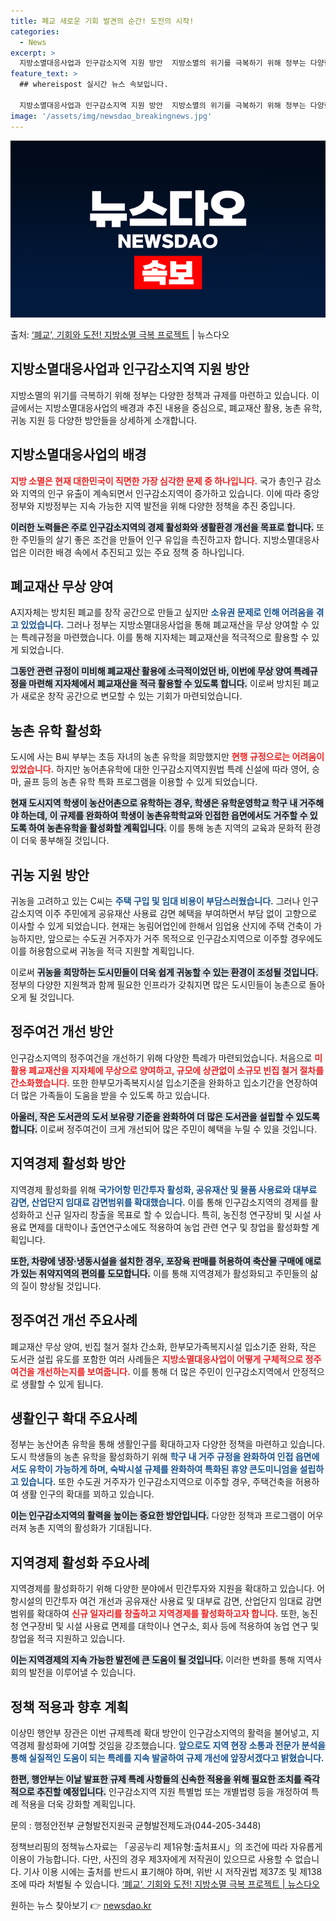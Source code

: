 ```yaml
---
title: 폐교 새로운 기회 발견의 순간! 도전의 시작!
categories:
  - News
excerpt: >
  지방소멸대응사업과 인구감소지역 지원 방안  지방소멸의 위기를 극복하기 위해 정부는 다양한 정책과 규제를 마련…
feature_text: >
  ## whereispost 실시간 뉴스 속보입니다.

  지방소멸대응사업과 인구감소지역 지원 방안  지방소멸의 위기를 극복하기 위해 정부는 다양한 정책과 규제를 마련…
image: '/assets/img/newsdao_breakingnews.jpg'
---
```


![뉴스다오 속보](/assets/img/newsdao_breakingnews.jpg)

<p>출처: <a href="https://newsdao.kr/4909" rel="dofollow">‘폐교’, 기회와 도전! 지방소멸 극복 프로젝트</a> | 뉴스다오</p>

<h2 data-ke-size="size26">지방소멸대응사업과 인구감소지역 지원 방안</h2>
<p data-ke-size="size16">지방소멸의 위기를 극복하기 위해 정부는 다양한 정책과 규제를 마련하고 있습니다. 이 글에서는 지방소멸대응사업의 배경과 추진 내용을 중심으로, 폐교재산 활용, 농촌 유학, 귀농 지원 등 다양한 방안들을 상세하게 소개합니다.</p>

<h2 data-ke-size="size26">지방소멸대응사업의 배경</h2>
<p data-ke-size="size16"><b><span style="color: #ee2323;">지방 소멸은 현재 대한민국이 직면한 가장 심각한 문제 중 하나입니다.</span></b> 국가 총인구 감소와 지역의 인구 유출이 계속되면서 인구감소지역이 증가하고 있습니다. 이에 따라 중앙정부와 지방정부는 지속 가능한 지역 발전을 위해 다양한 정책을 추진 중입니다.</p>
<p data-ke-size="size16"><b><span style="background-color: #21538527;">이러한 노력들은 주로 인구감소지역의 경제 활성화와 생활환경 개선을 목표로 합니다.</span></b> 또한 주민들의 살기 좋은 조건을 만들어 인구 유입을 촉진하고자 합니다. 지방소멸대응사업은 이러한 배경 속에서 추진되고 있는 주요 정책 중 하나입니다.</p>

<h2 data-ke-size="size26">폐교재산 무상 양여</h2>
<p data-ke-size="size16">A지자체는 방치된 폐교를 창작 공간으로 만들고 싶지만 <b><span style="color: #1a5490;">소유권 문제로 인해 어려움을 겪고 있었습니다.</span></b> 그러나 정부는 지방소멸대응사업을 통해 폐교재산을 무상 양여할 수 있는 특례규정을 마련했습니다. 이를 통해 지자체는 폐교재산을 적극적으로 활용할 수 있게 되었습니다.</p>
<p data-ke-size="size16"><b><span style="background-color: #21538527;">그동안 관련 규정이 미비해 폐교재산 활용에 소극적이었던 바, 이번에 무상 양여 특례규정을 마련해 지자체에서 폐교재산을 적극 활용할 수 있도록 합니다.</span></b> 이로써 방치된 폐교가 새로운 창작 공간으로 변모할 수 있는 기회가 마련되었습니다.</p>

<h2 data-ke-size="size26">농촌 유학 활성화</h2>
<p data-ke-size="size16">도시에 사는 B씨 부부는 초등 자녀의 농촌 유학을 희망했지만 <b><span style="color: #ee2323;">현행 규정으로는 어려움이 있었습니다.</span></b> 하지만 농어촌유학에 대한 인구감소지역지원법 특례 신설에 따라 영어, 승마, 골프 등의 농촌 유학 특화 프로그램을 이용할 수 있게 되었습니다.</p>
<p data-ke-size="size16"><b><span style="background-color: #21538527;">현재 도시지역 학생이 농산어촌으로 유학하는 경우, 학생은 유학운영학교 학구 내 거주해야 하는데, 이 규제를 완화하여 학생이 농촌유학학교와 인접한 읍면에서도 거주할 수 있도록 하여 농촌유학을 활성화할 계획입니다.</span></b> 이를 통해 농촌 지역의 교육과 문화적 환경이 더욱 풍부해질 것입니다.</p>

<h2 data-ke-size="size26">귀농 지원 방안</h2>
<p data-ke-size="size16">귀농을 고려하고 있는 C씨는 <b><span style="color: #1a5490;">주택 구입 및 임대 비용이 부담스러웠습니다.</span></b> 그러나 인구감소지역 이주 주민에게 공유재산 사용료 감면 혜택을 부여하면서 부담 없이 고향으로 이사할 수 있게 되었습니다. 현재는 농림어업인에 한해서 임업용 산지에 주택 건축이 가능하지만, 앞으로는 수도권 거주자가 거주 목적으로 인구감소지역으로 이주할 경우에도 이를 허용함으로써 귀농을 적극 지원할 계획입니다.</p>
<p data-ke-size="size16">이로써 <b><span style="background-color: #21538527;">귀농을 희망하는 도시민들이 더욱 쉽게 귀농할 수 있는 환경이 조성될 것입니다.</span></b> 정부의 다양한 지원책과 함께 필요한 인프라가 갖춰지면 많은 도시민들이 농촌으로 돌아오게 될 것입니다.</p>

<h2 data-ke-size="size26">정주여건 개선 방안</h2>
<p data-ke-size="size16">인구감소지역의 정주여건을 개선하기 위해 다양한 특례가 마련되었습니다. 처음으로 <b><span style="color: #ee2323;">미활용 폐교재산을 지자체에 무상으로 양여하고, 규모에 상관없이 소규모 빈집 철거 절차를 간소화했습니다.</span></b> 또한 한부모가족복지시설 입소기준을 완화하고 입소기간을 연장하여 더 많은 가족들이 도움을 받을 수 있도록 하고 있습니다.</p>
<p data-ke-size="size16"><b><span style="background-color: #21538527;">아울러, 작은 도서관의 도서 보유량 기준을 완화하여 더 많은 도서관을 설립할 수 있도록 합니다.</span></b> 이로써 정주여건이 크게 개선되어 많은 주민이 혜택을 누릴 수 있을 것입니다.</p>

<h2 data-ke-size="size26">지역경제 활성화 방안</h2>
<p data-ke-size="size16">지역경제 활성화를 위해 <b><span style="color: #1a5490;">국가어항 민간투자 활성화, 공유재산 및 물품 사용료와 대부료 감면, 산업단지 임대료 감면범위를 확대했습니다.</span></b> 이를 통해 인구감소지역의 경제를 활성화하고 신규 일자리 창출을 목표로 할 수 있습니다. 특히, 농진청 연구장비 및 시설 사용료 면제를 대학이나 출연연구소에도 적용하여 농업 관련 연구 및 창업을 활성화할 계획입니다.</p>
<p data-ke-size="size16"><b><span style="background-color: #21538527;">또한, 차량에 냉장·냉동시설을 설치한 경우, 포장육 판매를 허용하여 축산물 구매에 애로가 있는 취약지역의 편의를 도모합니다.</span></b> 이를 통해 지역경제가 활성화되고 주민들의 삶의 질이 향상될 것입니다.</p>

<h2 data-ke-size="size26">정주여건 개선 주요사례</h2>
<p data-ke-size="size16">폐교재산 무상 양여, 빈집 철거 절차 간소화, 한부모가족복지시설 입소기준 완화, 작은 도서관 설립 유도를 포함한 여러 사례들은 <b><span style="color: #ee2323;">지방소멸대응사업이 어떻게 구체적으로 정주여건을 개선하는지를 보여줍니다.</span></b> 이를 통해 더 많은 주민이 인구감소지역에서 안정적으로 생활할 수 있게 됩니다.</p>

<h2 data-ke-size="size26">생활인구 확대 주요사례</h2>
<p data-ke-size="size16">정부는 농산어촌 유학을 통해 생활인구를 확대하고자 다양한 정책을 마련하고 있습니다. 도시 학생들의 농촌 유학을 활성화하기 위해 <b><span style="color: #1a5490;">학구 내 거주 규정을 완화하여 인접 읍면에서도 유학이 가능하게 하며, 숙박시설 규제를 완화하여 특화된 휴양 콘도미니엄을 설립하고 있습니다.</span></b> 또한 수도권 거주자가 인구감소지역으로 이주할 경우, 주택건축을 허용하여 생활 인구의 확대를 꾀하고 있습니다.</p>
<p data-ke-size="size16"><b><span style="background-color: #21538527;">이는 인구감소지역의 활력을 높이는 중요한 방안입니다.</span></b> 다양한 정책과 프로그램이 어우러져 농촌 지역의 활성화가 기대됩니다.</p>

<h2 data-ke-size="size26">지역경제 활성화 주요사례</h2>
<p data-ke-size="size16">지역경제를 활성화하기 위해 다양한 분야에서 민간투자와 지원을 확대하고 있습니다. 어항시설의 민간투자 여건 개선과 공유재산 사용료 및 대부료 감면, 산업단지 임대료 감면 범위를 확대하여 <b><span style="color: #ee2323;">신규 일자리를 창출하고 지역경제를 활성화하고자 합니다.</span></b> 또한, 농진청 연구장비 및 시설 사용료 면제를 대학이나 연구소, 회사 등에 적용하여 농업 연구 및 창업을 적극 지원하고 있습니다.</p>
<p data-ke-size="size16"><b><span style="background-color: #21538527;">이는 지역경제의 지속 가능한 발전에 큰 도움이 될 것입니다.</span></b> 이러한 변화를 통해 지역사회의 발전을 이루어낼 수 있습니다.</p>

<h2 data-ke-size="size26">정책 적용과 향후 계획</h2>
<p data-ke-size="size16">이상민 행안부 장관은 이번 규제특례 확대 방안이 인구감소지역의 활력을 불어넣고, 지역경제 활성화에 기여할 것임을 강조했습니다. <b><span style="color: #1a5490;">앞으로도 지역 현장 소통과 전문가 분석을 통해 실질적인 도움이 되는 특례를 지속 발굴하여 규제 개선에 앞장서겠다고 밝혔습니다.</span></b></p>
<p data-ke-size="size16"><b><span style="background-color: #21538527;">한편, 행안부는 이날 발표한 규제 특례 사항들의 신속한 적용을 위해 필요한 조치를 즉각적으로 추진할 예정입니다.</span></b> 인구감소지역 지원 특별법 또는 개별법령 등을 개정하여 특례 적용을 더욱 강화할 계획입니다.</p>
<p data-ke-size="size16">문의 : 행정안전부 균형발전지원국 균형발전제도과(044-205-3448)</p>
<p data-ke-size="size16">정책브리핑의 정책뉴스자료는 「공공누리 제1유형:출처표시」의 조건에 따라 자유롭게 이용이 가능합니다. 다만, 사진의 경우 제3자에게 저작권이 있으므로 사용할 수 없습니다. 기사 이용 시에는 출처를 반드시 표기해야 하며, 위반 시 저작권법 제37조 및 제138조에 따라 처벌될 수 있습니다. <a href="https://newsdao.kr/4909">‘폐교’, 기회와 도전! 지방소멸 극복 프로젝트 | 뉴스다오</a></p> 

원하는 뉴스 찾아보기 👉 <a href="https://newsdao.kr" rel="dofollow">newsdao.kr</a>


